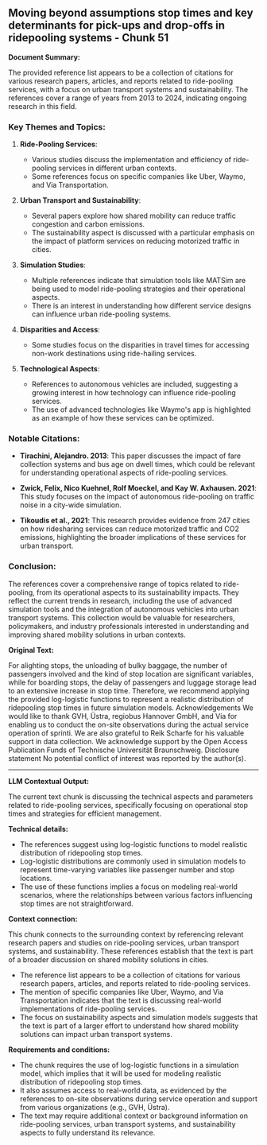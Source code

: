 ## Moving beyond assumptions  stop times and key determinants for pick-ups and drop-offs in ridepooling systems - Chunk 51

**Document Summary:**

The provided reference list appears to be a collection of citations for various research papers, articles, and reports related to ride-pooling services, with a focus on urban transport systems and sustainability. The references cover a range of years from 2013 to 2024, indicating ongoing research in this field.

### Key Themes and Topics:

1. **Ride-Pooling Services**:
   - Various studies discuss the implementation and efficiency of ride-pooling services in different urban contexts.
   - Some references focus on specific companies like Uber, Waymo, and Via Transportation.

2. **Urban Transport and Sustainability**:
   - Several papers explore how shared mobility can reduce traffic congestion and carbon emissions.
   - The sustainability aspect is discussed with a particular emphasis on the impact of platform services on reducing motorized traffic in cities.

3. **Simulation Studies**:
   - Multiple references indicate that simulation tools like MATSim are being used to model ride-pooling strategies and their operational aspects.
   - There is an interest in understanding how different service designs can influence urban ride-pooling systems.

4. **Disparities and Access**:
   - Some studies focus on the disparities in travel times for accessing non-work destinations using ride-hailing services.

5. **Technological Aspects**:
   - References to autonomous vehicles are included, suggesting a growing interest in how technology can influence ride-pooling services.
   - The use of advanced technologies like Waymo's app is highlighted as an example of how these services can be optimized.

### Notable Citations:

- **Tirachini, Alejandro. 2013**: This paper discusses the impact of fare collection systems and bus age on dwell times, which could be relevant for understanding operational aspects of ride-pooling services.
  
- **Zwick, Felix, Nico Kuehnel, Rolf Moeckel, and Kay W. Axhausen. 2021**: This study focuses on the impact of autonomous ride-pooling on traffic noise in a city-wide simulation.

- **Tikoudis et al., 2021**: This research provides evidence from 247 cities on how ridesharing services can reduce motorized traffic and CO2 emissions, highlighting the broader implications of these services for urban transport.

### Conclusion:
The references cover a comprehensive range of topics related to ride-pooling, from its operational aspects to its sustainability impacts. They reflect the current trends in research, including the use of advanced simulation tools and the integration of autonomous vehicles into urban transport systems. This collection would be valuable for researchers, policymakers, and industry professionals interested in understanding and improving shared mobility solutions in urban contexts.

**Original Text:**

For alighting stops, the unloading of bulky baggage, the number of passengers involved
and the kind of stop location are significant variables, while for boarding stops, the delay of
passengers and luggage storage lead to an extensive increase in stop time. Therefore, we
recommend applying the provided log-logistic functions to represent a realistic distribution
of ridepooling stop times in future simulation models. Acknowledgements
We would like to thank GVH, Üstra, regiobus Hannover GmbH, and Via for enabling us to conduct the
on-site observations during the actual service operation of sprinti. We are also grateful to Reik Scharfe
for his valuable support in data collection. We acknowledge support by the Open Access Publication
Funds of Technische Universität Braunschweig. Disclosure statement
No potential conflict of interest was reported by the author(s).

---

**LLM Contextual Output:**

The current text chunk is discussing the technical aspects and parameters related to ride-pooling services, specifically focusing on operational stop times and strategies for efficient management.

**Technical details:**

- The references suggest using log-logistic functions to model realistic distribution of ridepooling stop times.
- Log-logistic distributions are commonly used in simulation models to represent time-varying variables like passenger number and stop locations.
- The use of these functions implies a focus on modeling real-world scenarios, where the relationships between various factors influencing stop times are not straightforward.

**Context connection:**

This chunk connects to the surrounding context by referencing relevant research papers and studies on ride-pooling services, urban transport systems, and sustainability. These references establish that the text is part of a broader discussion on shared mobility solutions in cities.

- The reference list appears to be a collection of citations for various research papers, articles, and reports related to ride-pooling services.
- The mention of specific companies like Uber, Waymo, and Via Transportation indicates that the text is discussing real-world implementations of ride-pooling services.
- The focus on sustainability aspects and simulation models suggests that the text is part of a larger effort to understand how shared mobility solutions can impact urban transport systems.

**Requirements and conditions:**

- The chunk requires the use of log-logistic functions in a simulation model, which implies that it will be used for modeling realistic distribution of ridepooling stop times.
- It also assumes access to real-world data, as evidenced by the references to on-site observations during service operation and support from various organizations (e.g., GVH, Üstra).
- The text may require additional context or background information on ride-pooling services, urban transport systems, and sustainability aspects to fully understand its relevance.
